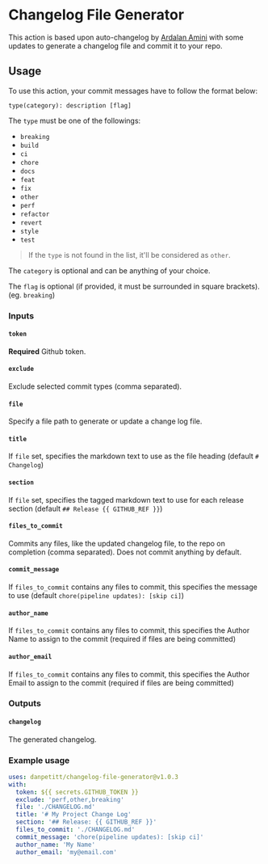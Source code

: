 # Changelog File Generator

This action is based upon auto-changelog by [Ardalan Amini](https://github.com/ardalanamini/auto-changelog) with some updates to generate a changelog file and commit it to your repo.

## Usage

To use this action, your commit messages have to follow the format below:

```git
type(category): description [flag]
```

The `type` must be one of the followings:

* `breaking`
* `build`
* `ci`
* `chore`
* `docs`
* `feat`
* `fix`
* `other`
* `perf`
* `refactor`
* `revert`
* `style`
* `test`

> If the `type` is not found in the list, it'll be considered as `other`.

The `category` is optional and can be anything of your choice.

The `flag` is optional (if provided, it must be surrounded in square brackets). (eg. `breaking`)

### Inputs

#### `token`

**Required** Github token.

#### `exclude`

Exclude selected commit types (comma separated).

#### `file`

Specify a file path to generate or update a change log file.

#### `title`

If `file` set, specifies the markdown text to use as the file heading (default `# Changelog`)

#### `section`

If `file` set, specifies the tagged markdown text to use for each release section (default `## Release {{ GITHUB_REF }}`)

#### `files_to_commit`

Commits any files, like the updated changelog file, to the repo on completion (comma separated). Does not commit anything by default.

#### `commit_message`

If `files_to_commit` contains any files to commit, this specifies the message to use (default `chore(pipeline updates): [skip ci]`)

#### `author_name`

If `files_to_commit` contains any files to commit, this specifies the Author Name to assign to the commit (required if files are being committed)

#### `author_email`

If `files_to_commit` contains any files to commit, this specifies the Author Email to assign to the commit (required if files are being committed)

### Outputs

#### `changelog`

The generated changelog.

### Example usage

```yaml
uses: danpetitt/changelog-file-generator@v1.0.3
with:
  token: ${{ secrets.GITHUB_TOKEN }}
  exclude: 'perf,other,breaking'
  file: './CHANGELOG.md'
  title: '# My Project Change Log'
  section: '## Release: {{ GITHUB_REF }}'
  files_to_commit: './CHANGELOG.md'
  commit_message: 'chore(pipeline updates): [skip ci]'
  author_name: 'My Name'
  author_email: 'my@email.com'
```
